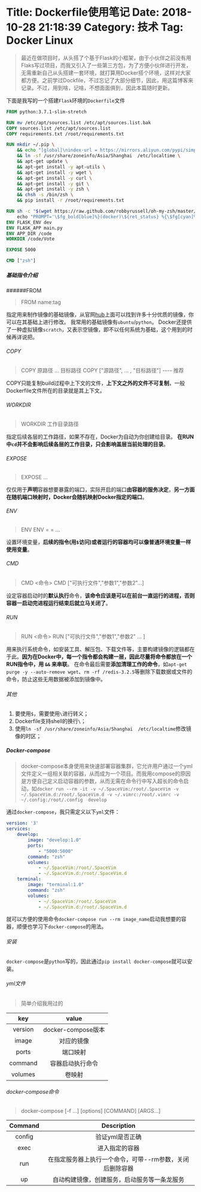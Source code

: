 Title: Dockerfile使用笔记
Date: 2018-10-28 21:18:39
Category: 技术
Tag: Docker Linux
============================================================

> 最近在做项目时，从头搭了个基于Flask的小框架，由于小伙伴之前没有用Flaks写过项目，而我又引入了一些第三方包，为了方便小伙伴进行开发，无需重新自己从头搭建一套环境，就打算用Docker搭个环境，这样对大家都方便。之前学过Dockfile，不过忘记了大部分细节，因此，用这篇博客来记录。不过，用到啥，记啥，不想面面俱到，因此本篇随时更新。
<!--more-->

下面是我写的一个搭建`Flask`环境的`Dockerfile`文件

```dockerfile
FROM python:3.7.1-slim-stretch

RUN mv /etc/apt/sources.list /etc/apt/sources.list.bak  
COPY sources.list /etc/apt/sources.list
COPY requirements.txt /root/requirements.txt

RUN mkdir ~/.pip \
    && echo "[global]\nindex-url = https://mirrors.aliyun.com/pypi/simple/" > ~/.pip/pip.conf \
    && ln -sf /usr/share/zoneinfo/Asia/Shanghai  /etc/localtime \
    && apt-get update \
    && apt-get install -y apt-utils \
    && apt-get install -y wget \
    && apt-get install -y curl \
    && apt-get install -y git \
    && apt-get install -y zsh \
    && chsh -s /bin/zsh \
    && pip install -r /root/requirements.txt

RUN sh -c "$(wget https://raw.github.com/robbyrussell/oh-my-zsh/master/tools/install.sh -O -)"  || true; \    
    echo "PROMPT='\$fg_bold[blue]%}(docker)\${ret_status} %{\$fg[cyan]%}%c%{\$reset_color%} \$(git_prompt_info)'" >> /root/.zshrc
ENV FLASK_ENV dev
ENV FLASK_APP main.py
ENV APP_DIR /code
WORKDIR /code/Vote

EXPOSE 5000     

CMD ["zsh"]
```

##### 基础指令介绍
######FROM
>FROM name:tag

指定用来制作镜像的基础镜像，从官网[hub](https://hub.docker.com/explore/)上面可以找到许多十分优质的镜像，你可以在其基础上进行修改。
我常用的基础镜像有`ubuntu`/`python`。
Docker还提供了一种虚拟镜像`scratch`，又表示空镜像，即不以任何系统为基础，这个用到的时候再详说把。

###### COPY
>COPY 原路径 ... 目标路径
COPY ["源路径", ... , "目标路径"] ---- 推荐

COPY只能复制build过程中上下文的文件，**上下文之外的文件不可复制**，一般Dockerfile文件所在的目录就是其上下文。

###### WORKDIR
>WORKDIR 工作目录路径

指定后续各层的工作路径，如果不存在，Docker为自动为你创建给目录。
**在RUN中`cd`并不会影响后续各层的工作目录，只会影响盖层当前处理的目录**。

###### EXPOSE
>EXPOSE <port1> ... <portn>

仅仅用于**声明**容器想要暴露的端口，实际开启的端口**由容器的服务决定**，**另一方面在随机端口映射时，Docker会随机映射Docker指定的端口**。

###### ENV
> ENV <key> <value>
ENV <key>=<value> <key2>=<value2> ...

设置环境变量，**后续的指令(用`$`访问)或者运行的容器均可以像普通环境变量一样使用变量**。

###### CMD
> CMD <命令>
CMD ["可执行文件","参数1","参数2"...]

设定容器启动时的**默认执行**命令，**该命令应该是可以在前台一直运行的进程，否则容器一启动完进程运行结束后就立马关闭了**。

###### RUN
> RUN <命令>
RUN ["可执行文件","参数1","参数2" ... ]

用来执行系统命令，如安装工具、解压包、下载文件等，主要构建镜像的逻辑都在于此。**因为在Docker中，每一个指令都会构建一层，因此尽量将命令都放在一个RUN指令中，用 `&&` 来串联**。
在命令最后需要**添加清理工作的命令**，如`apt-get purge -y --auto-remove wget`、`rm -rf /redis-3.2.5`等删除下载数据或文件的命令，防止这些无用数据被添加到镜像中。

###### 其他
1. 要使用`$`，需要使用`\`进行转义；
2. Dockerfile支持shell的换行`\`；
3. 使用`ln -sf /usr/share/zoneinfo/Asia/Shanghai  /etc/localtime`修改镜像的时区；

##### Docker-compose
>docker-compose本身使用来快速部署容器集群，它允许用户通过一个yml文件定义一组相关联的容器，从而成为一个项目。而我用compose的原因是方便自己定义启动容器的参数，从而无需在命令行中写入超长的命令启动，如`docker run --rm -it -v ~/.SpaceVim:/root/.SpaceVim -v ~/.SpaceVim.d:/root/.SpaceVim.d -v ~/.vimrc:/root/.vimrc -v ~/.config:/root/.config  develop`

通过`docker-compose`，我只需定义以下`yml`文件：

```yml
version: '3'
services:
    develop:
        image: "develop:1.0"
        ports:
            - "5000:5000"
        command: "zsh"
        volumes: 
            - ~/.SpaceVim:/root/.SpaceVim
            - ~/.SpaceVim.d:/root/.SpaceVim.d
    terminal:
        image: "terminal:1.0"
        command: "zsh"
        volumes: 
            - ~/.SpaceVim:/root/.SpaceVim
            - ~/.SpaceVim.d:/root/.SpaceVim.d
```
就可以方便的使用命令`docker-compose run --rm image_name`启动我想要的容器，顺便也学习下`docker-compose`的用法。

###### 安装
`docker-compose`是`python`写的，因此通过`pip install docker-compose`就可以安装。

###### yml文件
>简单介绍我用过的

| key | value |
| :-:| :-:|
| version| docker-compose版本|
| image | 对应的镜像|
|ports | 端口映射|
|command|容器启动执行命令|
|volumes|卷映射|

###### docker-compose命令
>docker-compose [-f <arg>...] [options] [COMMAND] [ARGS...]

| Command | Description |
| :-:| :-:|
| config | 验证yml是否正确|
| exec | 进入指定的容器 |
| run |在指定服务器上执行一个命令，可带--rm参数，关闭后删除容器|
| up | 自动构建镜像，创建服务，启动服务等一条龙服务 |